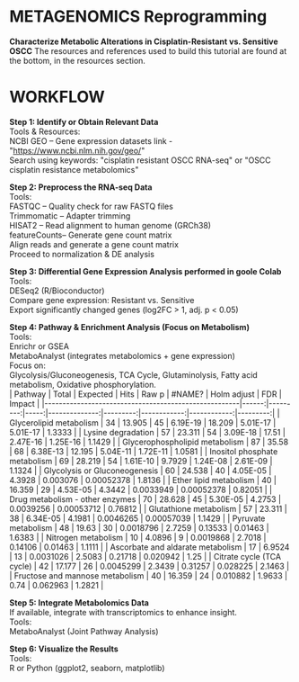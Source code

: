 # METAGENOMICS Reprogramming 
<b>Characterize Metabolic Alterations in Cisplatin-Resistant vs. Sensitive OSCC</b>
The resources and references used to build this tutorial are found at the bottom, in the resources section. 

# WORKFLOW 
<b>Step 1: Identify or Obtain Relevant Data </b>
<br> 
Tools & Resources: <br>
NCBI GEO – Gene expression datasets 
link - "https://www.ncbi.nlm.nih.gov/geo/" <br>
Search using keywords: "cisplatin resistant OSCC RNA-seq" or "OSCC cisplatin resistance metabolomics" <br>

<b>Step 2: Preprocess the RNA-seq Data</b> <br> 
Tools: <br>
FASTQC – Quality check for raw FASTQ files <br>
Trimmomatic – Adapter trimming<br> 
HISAT2 – Read alignment to human genome (GRCh38) <br>
featureCounts– Generate gene count matrix<br> 
Align reads and generate a gene count matrix<br> 
Proceed to normalization & DE analysis<br> 


<b>Step 3: Differential Gene Expression Analysis performed in goole Colab </b>
<br>
Tools: <br> 
DESeq2 (R/Bioconductor) <br> 
Compare gene expression: Resistant vs. Sensitive <br>
Export significantly changed genes (log2FC > 1, adj. p < 0.05)<br> 


<b>Step 4: Pathway & Enrichment Analysis (Focus on Metabolism)</b> <br>
Tools:<br> 
Enrichr or GSEA <br>
MetaboAnalyst (integrates metabolomics + gene expression)<br> 
Focus on:<br> 
Glycolysis/Gluconeogenesis,
TCA Cycle,
Glutaminolysis, 
Fatty acid metabolism, 
Oxidative phosphorylation. 
<br>
| Pathway                                              | Total | Expected | Hits | Raw p         | #NAME?   | Holm adjust | FDR         | Impact   |
|------------------------------------------------------|------:|---------:|-----:|--------------:|---------:|------------:|------------:|---------:|
| Glycerolipid metabolism                              | 34    | 13.905   | 45   | 6.19E-19      | 18.209   | 5.01E-17    | 5.01E-17    | 1.3333   |
| Lysine degradation                                   | 57    | 23.311   | 54   | 3.09E-18      | 17.51    | 2.47E-16    | 1.25E-16    | 1.1429   |
| Glycerophospholipid metabolism                       | 87    | 35.58    | 68   | 6.38E-13      | 12.195   | 5.04E-11    | 1.72E-11    | 1.0581   |
| Inositol phosphate metabolism                        | 69    | 28.219   | 54   | 1.61E-10      | 9.7929   | 1.24E-08    | 2.61E-09    | 1.1324   |
| Glycolysis or Gluconeogenesis                        | 60    | 24.538   | 40   | 4.05E-05      | 4.3928   | 0.003076    | 0.00052378  | 1.8136   |
| Ether lipid metabolism                               | 40    | 16.359   | 29   | 4.53E-05      | 4.3442   | 0.0033949   | 0.00052378  | 0.82051  |
| Drug metabolism - other enzymes                      | 70    | 28.628   | 45   | 5.30E-05      | 4.2753   | 0.0039256   | 0.00053712  | 0.76812  |
| Glutathione metabolism                               | 57    | 23.311   | 38   | 6.34E-05      | 4.1981   | 0.0046265   | 0.00057039  | 1.1429   |
| Pyruvate metabolism                                  | 48    | 19.63    | 30   | 0.0018796     | 2.7259   | 0.13533     | 0.01463     | 1.6383   |
| Nitrogen metabolism                                  | 10    | 4.0896   | 9    | 0.0019868     | 2.7018   | 0.14106     | 0.01463     | 1.1111   |
| Ascorbate and aldarate metabolism                    | 17    | 6.9524   | 13   | 0.0031026     | 2.5083   | 0.21718     | 0.020942    | 1.25     |
| Citrate cycle (TCA cycle)                            | 42    | 17.177   | 26   | 0.0045299     | 2.3439   | 0.31257     | 0.028225    | 2.1463   |
| Fructose and mannose metabolism                      | 40    | 16.359   | 24   | 0.010882      | 1.9633   | 0.74        | 0.062963    | 1.2821   |
<br>

<b>Step 5: Integrate Metabolomics Data</b> <br>
If available, integrate with transcriptomics to enhance insight.<br> 
Tools:<br> 
MetaboAnalyst (Joint Pathway Analysis)<br>


<b>Step 6: Visualize the Results</b> <br>
Tools: <br>
R or Python (ggplot2, seaborn, matplotlib)